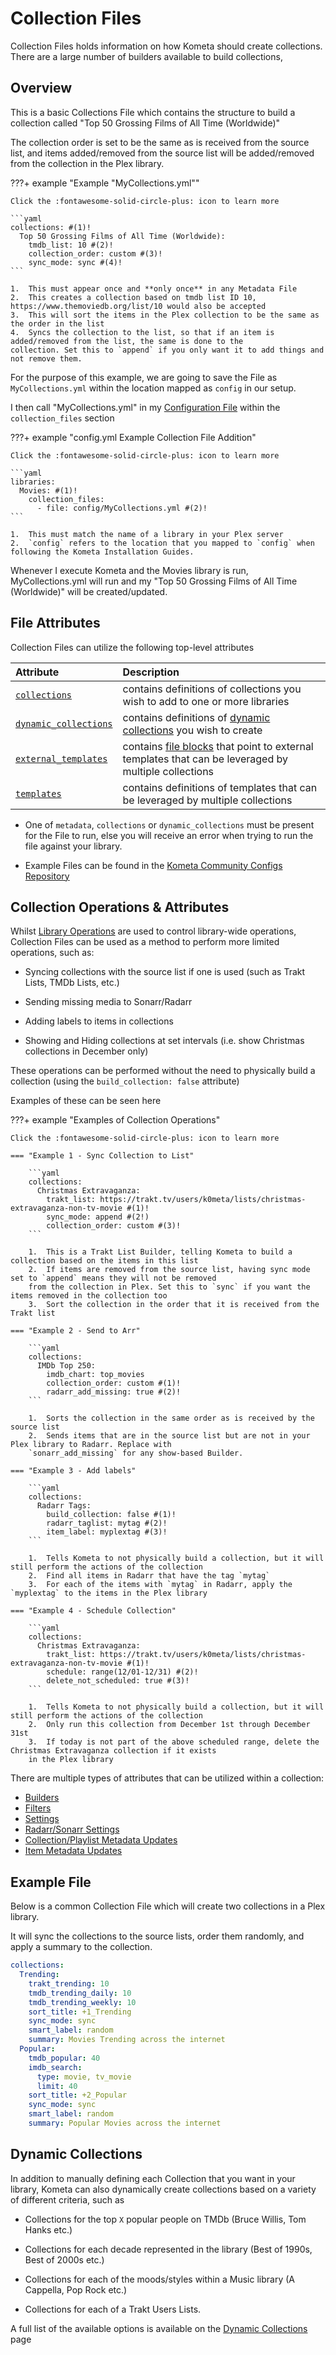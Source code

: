 # Collection Files

Collection Files holds information on how Kometa should create collections. There are a large number of 
builders available to build collections, 

## Overview

This is a basic Collections File which contains the structure to build a collection called "Top 50 Grossing Films of All
Time (Worldwide)"

The collection order is set to be the same as is received from the source list, and items added/removed from the source 
list will be added/removed from the collection in the Plex library.

???+ example "Example "MyCollections.yml""

    Click the :fontawesome-solid-circle-plus: icon to learn more

    ```yaml
    collections: #(1)!
      Top 50 Grossing Films of All Time (Worldwide):
        tmdb_list: 10 #(2)!
        collection_order: custom #(3)!
        sync_mode: sync #(4)!
    ```

    1.  This must appear once and **only once** in any Metadata File
    2.  This creates a collection based on tmdb list ID 10, https://www.themoviedb.org/list/10 would also be accepted
    3.  This will sort the items in the Plex collection to be the same as the order in the list
    4.  Syncs the collection to the list, so that if an item is added/removed from the list, the same is done to the 
    collection. Set this to `append` if you only want it to add things and not remove them.

For the purpose of this example, we are going to save the File as `MyCollections.yml` within the location mapped as 
`config` in our setup.

I then call "MyCollections.yml" in my [Configuration File](../config/overview.md) within the `collection_files` section

???+ example "config.yml Example Collection File Addition"

    Click the :fontawesome-solid-circle-plus: icon to learn more

    ```yaml
    libraries:
      Movies: #(1)!
        collection_files:
          - file: config/MyCollections.yml #(2)!
    ```

    1.  This must match the name of a library in your Plex server
    2.  `config` refers to the location that you mapped to `config` when following the Kometa Installation Guides.

Whenever I execute Kometa and the Movies library is run, MyCollections.yml will run and my "Top 50 Grossing Films of 
All Time (Worldwide)" will be created/updated.

## File Attributes

Collection Files can utilize the following top-level attributes

| Attribute                                          | Description                                                                                                               |
| :------------------------------------------------- | :------------------------------------------------------------------------------------------------------------------------ |
| [`collections`](#collection-operations-attributes) | contains definitions of collections you wish to add to one or more libraries                                              |
| [`dynamic_collections`](#dynamic-collections)      | contains definitions of [dynamic collections](dynamic.md) you wish to create                                              |
| [`external_templates`](templates.md)               | contains [file blocks](../config/files.md) that point to external templates that can be leveraged by multiple collections |
| [`templates`](templates.md)                        | contains definitions of templates that can be leveraged by multiple collections                                           |

* One of `metadata`, `collections` or `dynamic_collections` must be present for the File to run, else you will receive 
an error when trying to run the file against your library.

* Example Files can be found in the 
[Kometa Community Configs Repository](https://github.com/Kometa-Team/Community-Configs)

## Collection Operations & Attributes

Whilst [Library Operations](../config/operations.md) are used to control library-wide operations, Collection Files can 
be used as a method to perform more limited operations, such as:

* Syncing collections with the source list if one is used (such as Trakt Lists, TMDb Lists, etc.)

* Sending missing media to Sonarr/Radarr

* Adding labels to items in collections

* Showing and Hiding collections at set intervals (i.e. show Christmas collections in December only)

These operations can be performed without the need to physically build a collection (using the `build_collection: false` 
attribute)

Examples of these can be seen here

???+ example "Examples of Collection Operations"
    
    Click the :fontawesome-solid-circle-plus: icon to learn more

    === "Example 1 - Sync Collection to List"

        ```yaml
        collections:
          Christmas Extravaganza:
            trakt_list: https://trakt.tv/users/k0meta/lists/christmas-extravaganza-non-tv-movie #(1)!
            sync_mode: append #(2!)
            collection_order: custom #(3)!
        ```

        1.  This is a Trakt List Builder, telling Kometa to build a collection based on the items in this list
        2.  If items are removed from the source list, having sync mode set to `append` means they will not be removed 
        from the collection in Plex. Set this to `sync` if you want the items removed in the collection too
        3.  Sort the collection in the order that it is received from the Trakt list

    === "Example 2 - Send to Arr"
    
        ```yaml
        collections:
          IMDb Top 250:
            imdb_chart: top_movies 
            collection_order: custom #(1)!
            radarr_add_missing: true #(2)!
        ```

        1.  Sorts the collection in the same order as is received by the source list
        2.  Sends items that are in the source list but are not in your Plex library to Radarr. Replace with 
        `sonarr_add_missing` for any show-based Builder.

    === "Example 3 - Add labels"

        ```yaml
        collections:
          Radarr Tags:
            build_collection: false #(1)!
            radarr_taglist: mytag #(2)!
            item_label: myplextag #(3)!
        ```

        1.  Tells Kometa to not physically build a collection, but it will still perform the actions of the collection
        2.  Find all items in Radarr that have the tag `mytag`
        3.  For each of the items with `mytag` in Radarr, apply the `myplextag` to the items in the Plex library

    === "Example 4 - Schedule Collection"

        ```yaml
        collections:
          Christmas Extravaganza:
            trakt_list: https://trakt.tv/users/k0meta/lists/christmas-extravaganza-non-tv-movie #(1)!
            schedule: range(12/01-12/31) #(2)!
            delete_not_scheduled: true #(3)!
        ```

        1.  Tells Kometa to not physically build a collection, but it will still perform the actions of the collection
        2.  Only run this collection from December 1st through December 31st
        3.  If today is not part of the above scheduled range, delete the Christmas Extravaganza collection if it exists
        in the Plex library

There are multiple types of attributes that can be utilized within a collection:

* [Builders](builders/overview.md)
* [Filters](filters.md)
* [Settings](settings.md)
* [Radarr/Sonarr Settings](settings.md)
* [Collection/Playlist Metadata Updates](updates.md)
* [Item Metadata Updates](item_updates.md)

## Example File

Below is a common Collection File which will create two collections in a Plex library.

It will sync the collections to the source lists, order them randomly, and apply a summary to the collection.

```yaml
collections:
  Trending:
    trakt_trending: 10
    tmdb_trending_daily: 10
    tmdb_trending_weekly: 10
    sort_title: +1_Trending
    sync_mode: sync
    smart_label: random
    summary: Movies Trending across the internet
  Popular:
    tmdb_popular: 40
    imdb_search:
      type: movie, tv_movie
      limit: 40
    sort_title: +2_Popular
    sync_mode: sync
    smart_label: random
    summary: Popular Movies across the internet
```

## Dynamic Collections

In addition to manually defining each Collection that you want in your library, Kometa can also dynamically 
create collections based on a variety of different criteria, such as

* Collections for the top `X` popular people on TMDb (Bruce Willis, Tom Hanks etc.)

* Collections for each decade represented in the library (Best of 1990s, Best of 2000s etc.)

* Collections for each of the moods/styles within a Music library (A Cappella, Pop Rock etc.)

* Collections for each of a Trakt Users Lists.

A full list of the available options is available on the [Dynamic Collections](dynamic.md) page